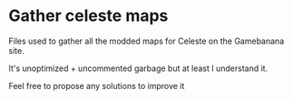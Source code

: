 # Gather celeste maps
Files used to gather all the modded maps for Celeste on the Gamebanana site.

It's unoptimized + uncommented garbage but at least I understand it.

Feel free to propose any solutions to improve it
